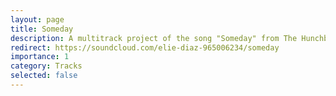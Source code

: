 ```yaml
---
layout: page
title: Someday
description: A multitrack project of the song "Someday" from The Hunchback of Notre Dame, as arranged by Grant Goulding for "Mischief Quartet"
redirect: https://soundcloud.com/elie-diaz-965006234/someday
importance: 1
category: Tracks
selected: false
---
```

